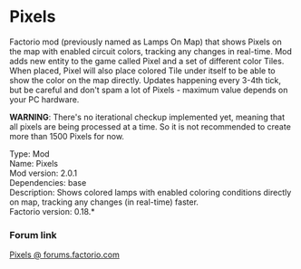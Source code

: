 # Pixels
Factorio mod (previously named as Lamps On Map) that shows Pixels on the map with enabled circuit colors, tracking any changes in real-time. Mod adds new entity to the game called Pixel and a set of different color Tiles. When placed, Pixel will also place colored Tile under itself to be able to show the color on the map directly. Updates happening every 3-4th tick, but be careful and don't spam a lot of Pixels - maximum value depends on your PC hardware.


**WARNING**: There's no iterational checkup implemented yet, meaning that all pixels are being processed at a time. So it is not recommended to create more than 1500 Pixels for now.

Type: Mod</br>
Name: Pixels</br>
Mod version: 2.0.1</br>
Dependencies: base </br>
Description: Shows colored lamps with enabled coloring conditions directly on map, tracking any changes (in real-time) faster.</br>
Factorio version: 0.18.*

### Forum link
[Pixels @ forums.factorio.com](https://forums.factorio.com/#)
